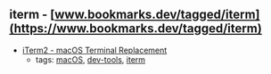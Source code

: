 iterm - [www.bookmarks.dev/tagged/iterm](https://www.bookmarks.dev/tagged/iterm) 
---
* [iTerm2 - macOS Terminal Replacement](http://www.iterm2.com/)
    * tags: [macOS](../tags/macOS.md), [dev-tools](../tags/dev-tools.md), [iterm](../tags/iterm.md)
